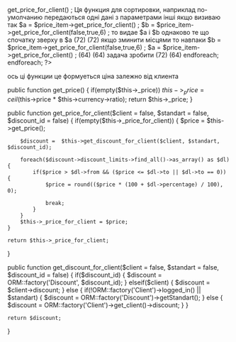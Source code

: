 <?php foreach($groups as $group):

                foreach($group[1] as $part) :

                    $price_item = $part['price_items'][0];
echo $price_item->get_price_for_client() ;

Ця функция для сортировки, наприклад по-умолчанию передаються однi данi
з параметрами iншi

якщо визиваю так

$a = $price_item->get_price_for_client() ;
$b = $price_item->get_price_for_client(false,true,6) ;

то видае $a i $b однаково те що спочатку зверху в $a
(72)
(72)

якщо зминити мicцями то навпаки

$b = $price_item->get_price_for_client(false,true,6) ;
$a = $price_item->get_price_for_client() ;

(64)
(64)

задача зробити

(72)
(64)

endforeach;

endforeach;

?>

ось цi функции це формуеться цiна залежно вiд клиента

public function get_price() {
if(empty($this->_price)) $this->_price = ceil($this->price * $this->currency->ratio);
return $this->_price;
}

public function get_price_for_client($client = false, $standart = false, $discount_id = false) {
    if(empty($this->_price_for_client)) {
        $price = $this->get_price();

        $discount =  $this->get_discount_for_client($client, $standart, $discount_id);

        foreach($discount->discount_limits->find_all()->as_array() as $dl) {
            if($price > $dl->from && ($price <= $dl->to || $dl->to == 0)) {
                $price = round(($price * (100 + $dl->percentage) / 100), 0);

                break;
            }
        }
        $this->_price_for_client = $price;
    }

    return $this->_price_for_client;
}

public function get_discount_for_client($client = false, $standart = false, $discount_id = false) {
    if($discount_id) {
        $discount = ORM::factory('Discount', $discount_id);
    } elseif($client) {
        $discount = $client->discount;
    } else {
        if(!ORM::factory('Client')->logged_in() || $standart) {
            $discount = ORM::factory('Discount')->getStandart();
        } else {
            $discount = ORM::factory('Client')->get_client()->discount;
        }
    }

    return $discount;
}
